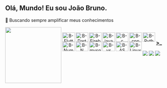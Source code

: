 ## Olá, Mundo! Eu sou João Bruno.

 🌱 Buscando sempre amplificar meus conhecimentos

<div align="center">
  <a href="https://github.com/jbrun0r">
<!--   <img align="center" height="180em" src="https://github-readme-stats.vercel.app/api?username=jbrun0r&border_color=0D1117&border_radius=17&show_icons=true&text_color=C9D1D9&title_color=58A6FF&icon_color=3CB371&bg_color=DEG,1F2938,19212D,141A24,10151D,0D1117&include_all_commits=true&count_private=true"/> -->
  <img align="left" height="180em" src="https://github-readme-stats.vercel.app/api/top-langs/?username=jbrun0r&border_color=0D1117&border_radius=8&layout=compact&langs_count=7&text_color=C9D1D9&title_color=58A6FF&icon_color=3CB371&bg_color=DEG,0D1117,0D1117,10151D,141A24,19212D,1F2938"/>
</div>

<div align="center"
     style="display: inline_block"><br>
  <img align="left" alt="B-Flutter" height="30" width="40" src="https://cdn.jsdelivr.net/gh/devicons/devicon/icons/flutter/flutter-original.svg">
  <img align="left" alt="B-Dart" height="30" width="40" src="https://cdn.jsdelivr.net/gh/devicons/devicon/icons/dart/dart-original.svg">
  <img align="left" alt="B-Firebase" height="30" width="40" src="https://cdn.jsdelivr.net/gh/devicons/devicon/icons/firebase/firebase-plain.svg">
  <img align="left" alt="B-java" height="30" width="40" src="https://cdn.jsdelivr.net/gh/devicons/devicon/icons/java/java-original.svg">
  <img align="left" alt="B-c" height="30" width="40" src="https://cdn.jsdelivr.net/gh/devicons/devicon/icons/c/c-original.svg">
  <img align="left" alt="B-cpp" height="30" width="40" src="https://cdn.jsdelivr.net/gh/devicons/devicon/icons/cplusplus/cplusplus-original.svg">
  <img align="left" alt="B-Python" height="30" width="40" src="https://cdn.jsdelivr.net/gh/devicons/devicon/icons/python/python-original.svg">
  <img align="left" alt="B-NumPy" height="30" width="40" src="https://cdn.jsdelivr.net/gh/devicons/devicon/icons/numpy/numpy-original.svg">
  <img align="left" alt="B-N" height="30" width="40" src="https://cdn.jsdelivr.net/gh/devicons/devicon/icons/jupyter/jupyter-original-wordmark.svg">
  <img align="left" alt="B-mysql" height="30" width="40" src="https://cdn.jsdelivr.net/gh/devicons/devicon/icons/mysql/mysql-original.svg">
  <img align="left" alt="B-vs" height="30" width="40" src="https://cdn.jsdelivr.net/gh/devicons/devicon/icons/vscode/vscode-original.svg">
  <img align="left" alt="B-AS" height="30" width="40" src="https://cdn.jsdelivr.net/gh/devicons/devicon/icons/androidstudio/androidstudio-original.svg">
  <img align="left" alt="B-Linux" height="30" width="40" src="https://cdn.jsdelivr.net/gh/devicons/devicon/icons/linux/linux-original.svg">  
  
  
 
  </div>
  <div>
    <h3> >_ </h3>
  <a href = "mailto:joaobruno.rf@gmail.com"><img src="https://img.shields.io/badge/-Gmail-%23333?style=for-the-badge&logo=gmail&logoColor=white" target="_blank"></a>
  <a href="https://www.linkedin.com/in/joaobrunodev/" target="_blank"><img src="https://img.shields.io/badge/-LinkedIn-%230077B5?style=for-the-badge&logo=linkedin&logoColor=white" target="_blank"></a>
  <a href="https://portfolio-joaobruno.firebaseapp.com/#/" target="_blank"><img src="https://i.imgur.com/jCrun17.png"_blank"></a> 
</div>

<!--
  ![Snake animation](https://github.com/jbrun0r/jbrun0r/blob/output/github-contribution-grid-snake.svg)
-->
